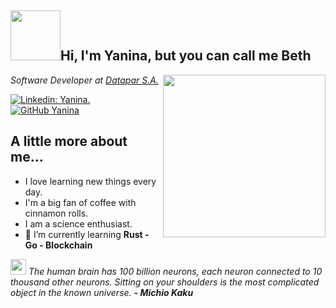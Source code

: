 <h2><img src="https://media.giphy.com/media/5tfqzU3LJ1UKKfhLLU/giphy.gif" width="80">Hi, I'm Yanina, but you can call me Beth</h2>
<img align='right' src="https://media0.giphy.com/media/jz7nZTW5oEBZAAZ4ge/giphy.gif?cid=ecf05e47helg6mlo1lylp72cfjw2o0vtuxcicugesb37itet&rid=giphy.gif&ct=s" width="260">
<p><em>Software Developer at <a href="https://datapar.com.py/">Datapar S.A.</a></br> 
</em></p>

[![Linkedin: Yanina.](https://img.shields.io/badge/-Yanina-blue?style=flat-square&logo=Linkedin&logoColor=white&link=https://www.linkedin.com/in/yanina-383442202/)](https://www.linkedin.com/in/yanina-383442202/)
[![GitHub Yanina](https://img.shields.io/github/followers/bethsugar?label=follow&style=social)](https://github.com/bethsugar)


## A little more about me...  
- I love learning new things every day.
- I'm a big fan of coffee with cinnamon rolls.
- I am a science enthusiast.
- 🌱 I’m currently learning **Rust - Go - Blockchain**


<img src="https://media3.giphy.com/media/IepNVGIdW9StzeD12O/200w.webp?cid=ecf05e47vmvm2ywg28utzym9r67vzkfr7rx4ottpa7xdfram&rid=200w.webp&ct=s" width="25"> <em>The human brain has 100 billion neurons, each neuron connected to 10 thousand other neurons. Sitting on your shoulders is the most complicated object in the known universe. <b>- Michio Kaku</b></em>
